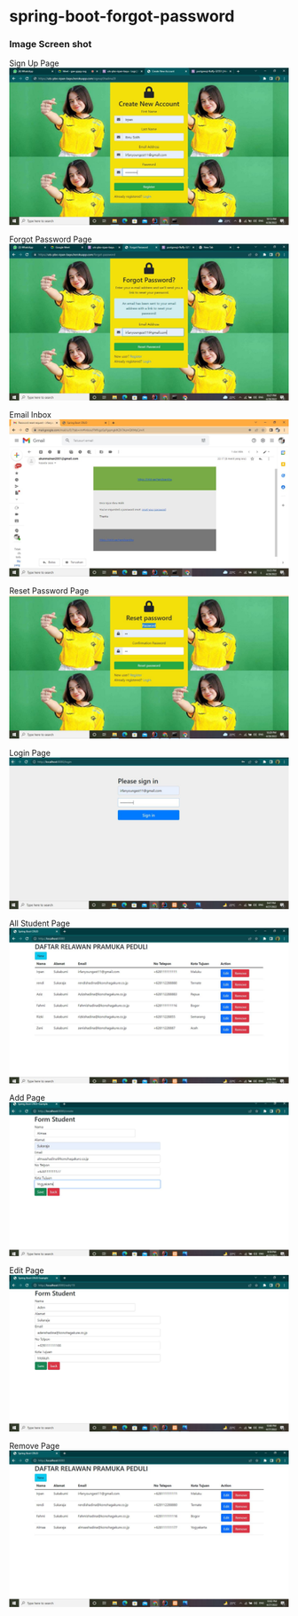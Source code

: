 # spring-boot-forgot-password

### Image Screen shot

Sign Up Page 
![Sign Up Page](img/gambar1.JPG "Sign Up Page")

Forgot Password Page 
![Forgot Password Page](img/gambar2.JPG "Forgot Password Page")

Email Inbox
![Email Inbox](img/gambar3.JPG "Email Inbox")

Reset Password Page 
![Reset Password Page](img/gambar4.JPG "Reset Password Page")

Login Page
![Login Page](img/gambar5.jpg "Login Page ")

All Student Page
![All Student Page](img/gambar6.JPG "All Atudent Page")

Add Page
![Add Page](img/gambar7.JPG "Add Page")

Edit Page
![Edit Page](img/gambar8.JPG "Edit Page")

Remove Page
![Remove Pagge](img/gambar9.JPG "Remove Page")


